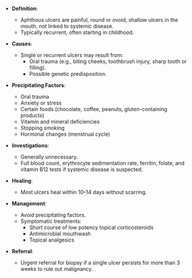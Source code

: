 - **Definition**: 
  - Aphthous ulcers are painful, round or ovoid, shallow ulcers in the mouth, not linked to systemic disease.
  - Typically recurrent, often starting in childhood.

- **Causes**: 
  - Single or recurrent ulcers may result from:
    - Oral trauma (e.g., biting cheeks, toothbrush injury, sharp tooth or filling).
    - Possible genetic predisposition.

- **Precipitating Factors**:
  - Oral trauma
  - Anxiety or stress
  - Certain foods (chocolate, coffee, peanuts, gluten-containing products)
  - Vitamin and mineral deficiencies
  - Stopping smoking
  - Hormonal changes (menstrual cycle)

- **Investigations**:
  - Generally unnecessary.
  - Full blood count, erythrocyte sedimentation rate, ferritin, folate, and vitamin B12 tests if systemic disease is suspected.

- **Healing**: 
  - Most ulcers heal within 10–14 days without scarring.

- **Management**:
  - Avoid precipitating factors.
  - Symptomatic treatments:
    - Short course of low potency topical corticosteroids
    - Antimicrobial mouthwash
    - Topical analgesics

- **Referral**:
  - Urgent referral for biopsy if a single ulcer persists for more than 3 weeks to rule out malignancy.